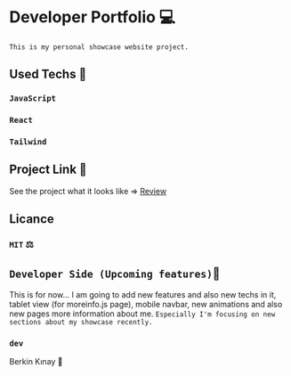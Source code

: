 # Developer Portfolio 💻
`This is my personal showcase website project.`

## Used Techs 🥰

### `JavaScript`
### `React`
### `Tailwind`


## Project Link 🔭

See the project what it looks like => [Review](https://berkinkinay.dev/)

## Licance
### `MIT` ⚖️

## `Developer Side (Upcoming features)`💫
This is for now...  I am going to add new features and also new techs in it, tablet view (for moreinfo.js page), mobile navbar, new animations and also new pages more information about me.
 `Especially I'm focusing on new sections about my showcase recently.`

### `dev`
Berkin Kınay 👤
